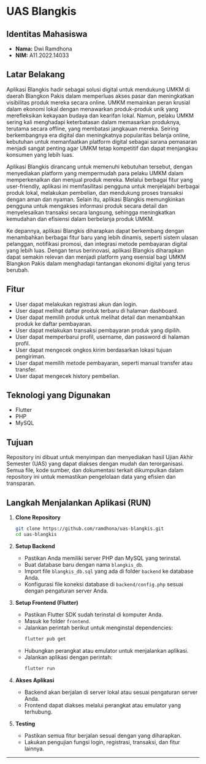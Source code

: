 # UAS Blangkis

## Identitas Mahasiswa
- **Nama:** Dwi Ramdhona
- **NIM:** A11.2022.14033

## Latar Belakang
Aplikasi Blangkis hadir sebagai solusi digital untuk mendukung UMKM di daerah Blangkon Pakis dalam memperluas akses pasar dan meningkatkan visibilitas produk mereka secara online. UMKM memainkan peran krusial dalam ekonomi lokal dengan menawarkan produk-produk unik yang merefleksikan kekayaan budaya dan kearifan lokal. Namun, pelaku UMKM sering kali menghadapi keterbatasan dalam memasarkan produknya, terutama secara offline, yang membatasi jangkauan mereka. Seiring berkembangnya era digital dan meningkatnya popularitas belanja online, kebutuhan untuk memanfaatkan platform digital sebagai sarana pemasaran menjadi sangat penting agar UMKM tetap kompetitif dan dapat menjangkau konsumen yang lebih luas.

Aplikasi Blangkis dirancang untuk memenuhi kebutuhan tersebut, dengan menyediakan platform yang mempermudah para pelaku UMKM dalam memperkenalkan dan menjual produk mereka. Melalui berbagai fitur yang user-friendly, aplikasi ini memfasilitasi pengguna untuk menjelajahi berbagai produk lokal, melakukan pembelian, dan mendukung proses transaksi dengan aman dan nyaman. Selain itu, aplikasi Blangkis memungkinkan pengguna untuk mengakses informasi produk secara detail dan menyelesaikan transaksi secara langsung, sehingga meningkatkan kemudahan dan efisiensi dalam berbelanja produk UMKM.

Ke depannya, aplikasi Blangkis diharapkan dapat berkembang dengan menambahkan berbagai fitur baru yang lebih dinamis, seperti sistem ulasan pelanggan, notifikasi promosi, dan integrasi metode pembayaran digital yang lebih luas. Dengan terus berinovasi, aplikasi Blangkis diharapkan dapat semakin relevan dan menjadi platform yang esensial bagi UMKM Blangkon Pakis dalam menghadapi tantangan ekonomi digital yang terus berubah.

## Fitur
- User dapat melakukan registrasi akun dan login.
- User dapat melihat daftar produk terbaru di halaman dashboard.
- User dapat memilih produk untuk melihat detail dan menambahkan produk ke daftar pembayaran.
- User dapat melakukan transaksi pembayaran produk yang dipilih.
- User dapat memperbarui profil, username, dan password di halaman profil.
- User dapat mengecek ongkos kirim berdasarkan lokasi tujuan pengiriman.
- User dapat memilih metode pembayaran, seperti manual transfer atau transfer.
- User dapat mengecek history pembelian.

## Teknologi yang Digunakan
- Flutter
- PHP
- MySQL

## Tujuan
Repository ini dibuat untuk menyimpan dan menyediakan hasil Ujian Akhir Semester (UAS) yang dapat diakses dengan mudah dan terorganisasi. Semua file, kode sumber, dan dokumentasi terkait dikumpulkan dalam repository ini untuk memastikan pengelolaan data yang efisien dan transparan.

## Langkah Menjalankan Aplikasi (RUN)
1. **Clone Repository**
   ```bash
   git clone https://github.com/ramdhona/uas-blangkis.git
   cd uas-blangkis
   ```

2. **Setup Backend**
   - Pastikan Anda memiliki server PHP dan MySQL yang terinstal.
   - Buat database baru dengan nama `blangkis_db`.
   - Import file `blangkis_db.sql` yang ada di folder `backend` ke database Anda.
   - Konfigurasi file koneksi database di `backend/config.php` sesuai dengan pengaturan server Anda.

3. **Setup Frontend (Flutter)**
   - Pastikan Flutter SDK sudah terinstal di komputer Anda.
   - Masuk ke folder `frontend`.
   - Jalankan perintah berikut untuk menginstal dependencies:
     ```bash
     flutter pub get
     ```
   - Hubungkan perangkat atau emulator untuk menjalankan aplikasi.
   - Jalankan aplikasi dengan perintah:
     ```bash
     flutter run
     ```

4. **Akses Aplikasi**
   - Backend akan berjalan di server lokal atau sesuai pengaturan server Anda.
   - Frontend dapat diakses melalui perangkat atau emulator yang terhubung.

5. **Testing**
   - Pastikan semua fitur berjalan sesuai dengan yang diharapkan.
   - Lakukan pengujian fungsi login, registrasi, transaksi, dan fitur lainnya.

---
